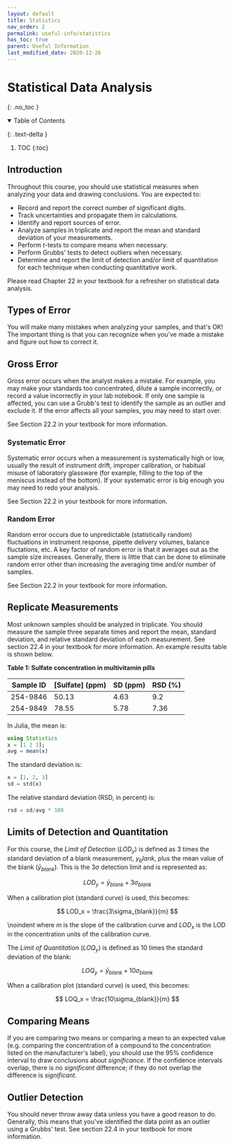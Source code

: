 ```yaml
---
layout: default
title: Statistics
nav_order: 2
permalink: useful-info/statistics
has_toc: true
parent: Useful Information
last_modified_date: 2020-12-26
---
```



# Statistical Data Analysis
{: .no_toc }

<details open markdown="block">
  <summary>
  Table of Contents
  </summary>

  {: .text-delta }
1. TOC
{:toc}
</details>

## Introduction

Throughout this course, you should use statistical measures when analyzing your data and drawing conclusions.  You are expected to:

- Record and report the correct number of significant digits.
- Track uncertainties and propagate them in calculations.
- Identify and report sources of error.
- Analyze samples in triplicate and report the mean and standard deviation of your measurements.
- Perform *t*-tests to compare means when necessary.
- Perform Grubbs' tests to detect outliers when necessary.
- Determine and report the limit of detection and/or limit of quantitation for each technique when conducting quantitative work.

Please read Chapter 22 in your textbook for a refresher on statistical data analysis.

## Types of Error  

You will make many mistakes when analyzing your samples, and that's OK!  The important thing is that you can recognize when you've made a mistake and figure out how to correct it.

## Gross Error

Gross error occurs when the analyst makes a mistake.  For example, you may make your standards too concentrated, dilute a sample incorrectly, or record a value incorrectly in your lab notebook.  If only one sample is affected, you can use a Grubb's test to identify the sample as an outlier and exclude it.  If the error affects all your samples, you may need to start over.

See Section 22.2 in your textbook for more information.

### Systematic Error  

Systematic error occurs when a measurement is systematically high or low, usually the result of instrument drift, improper calibration, or habitual misuse of laboratory glassware (for example, filling to the top of the meniscus instead of the bottom).  If your systematic error is big enough you may need to redo your analysis.

See Section 22.2 in your textbook for more information.

### Random Error  

Random error occurs due to unpredictable (statistically random) fluctuations in instrument response, pipette delivery volumes, balance fluctations, etc.  A key factor of random error is that it averages out as the sample size increases.  Generally, there is little that can be done to eliminate random error other than increasing the averaging time and/or number of samples.

See Section 22.2 in your textbook for more information.

## Replicate Measurements  

Most unknown samples should be analyzed in triplicate.  You should measure the sample three separate times and report the mean, standard deviation, and relative standard deviation of each measurement.  See section 22.4 in your textbook for more information.  An example results table is shown below.

**Table 1: Sulfate concentration in multivitamin pills**  

| Sample ID | [Sulfate] (ppm) | SD (ppm) | RSD (%) |
| --------- | --------------- | -------- | ------- |
| 254-9846  | 50.13           | 4.63     | 9.2     |
| 254-9849  | 78.55           | 5.78     | 7.36    |

In Julia, the mean is:

```julia
using Statistics
x = [1 2 3];
avg = mean(x)
```

The standard deviation is:

```julia
x = [1, 2, 3]
sd = std(x)
```

The relative standard deviation (RSD, in percent) is:

```julia
rsd = sd/avg * 100
```

## Limits of Detection and Quantitation  

For this course, the *Limit of Detection* ($LOD_y$) is defined as 3 times the standard deviation of a blank measurement, $y_blank$, plus the mean value of the blank ($\bar{y}_{blank}$).  This is the 3$\sigma$ detection limit and is represented as:

$$
LOD_y = \bar{y}_{blank} + 3\sigma_{blank}
$$

When a calibration plot (standard curve) is used, this becomes:

$$
LOD_x = \frac{3\sigma_{blank}}{m}
$$

\noindent where $m$ is the slope of the calibration curve and $LOD_x$ is the LOD in the concentration units of the calibration curve.

The *Limit of Quantitation* ($LOQ_y$) is defined as 10 times the standard deviation of the blank:

$$
LOQ_y = \bar{y}_{blank} + 10\sigma_{blank}
$$

When a calibration plot (standard curve) is used, this becomes:

$$
LOQ_x = \frac{10\sigma_{blank}}{m}
$$

## Comparing Means  

If you are comparing two means or comparing a mean to an expected value (e.g. comparing the concentration of a compound to the concentration listed on the manufacturer's label), you should use the 95% confidence interval to draw conclusions about *significance*.  If the confidence intervals overlap, there is no *significant* difference; if they do not overlap the difference is *significant*.

## Outlier Detection  

You should never throw away data unless you have a good reason to do.  Generally, this means that you've identified the data point as an outlier using a Grubbs' test.  See section 22.4 in your textbook for more information.
